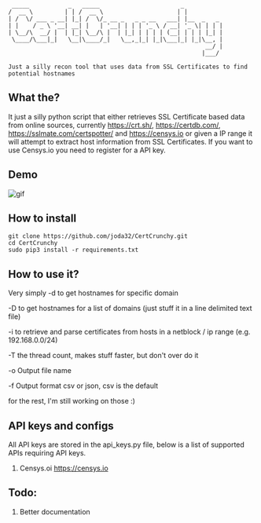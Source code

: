 ```  
 _____           _   _____                       _
/  __ \         | | /  __ \                     | |
| /  \/ ___ _ __| |_| /  \/_ __ _   _ _ __   ___| |__  _   _
| |    / _ \ '__| __| |   | '__| | | | '_ \ / __| '_ \| | | |
| \__/\  __/ |  | |_| \__/\ |  | |_| | | | | (__| | | | |_| |
 \____/\___|_|   \__|\____/_|   \__,_|_| |_|\___|_| |_|\__, |
                                                        __/ |
                                                       |___/

Just a silly recon tool that uses data from SSL Certificates to find potential hostnames
```

## What the?
It just a silly python script that either retrieves SSL Certificate based data from online sources,
currently https://crt.sh/, https://certdb.com/, https://sslmate.com/certspotter/ and https://censys.io or given a IP range it will attempt to extract host information from SSL Certificates.
If you want to use Censys.io you need to register for a API key.

## Demo
![gif](https://i.imgur.com/fsZFflZ.gif)

## How to install
```
git clone https://github.com/joda32/CertCrunchy.git
cd CertCrunchy
sudo pip3 install -r requirements.txt
```

## How to use it?
Very simply
-d to get hostnames for specific domain

-D to get hostnames for a list of domains (just stuff it in a line delimited text file)  

-i to retrieve and parse certificates from hosts in a netblock / ip range (e.g. 192.168.0.0/24) 

-T the thread count, makes stuff faster, but don't over do it

-o Output file name

-f Output format csv or json, csv is the default

for the rest, I'm still working on those :)

## API keys and configs
All API keys are stored in the api_keys.py file, below is a list of supported APIs requiring API keys.

1. Censys.oi https://censys.io

## Todo:
1. Better documentation
